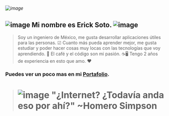 ###### ![image](https://media.giphy.com/media/xTiIzJSKB4l7xTouE8/giphy.gif)

##  ![image](https://img.icons8.com/emoji/50/000000/owl-emoji.png)  Mi nombre es Erick Soto.  ![image](https://img.icons8.com/fluency/48/000000/fox.png)
> Soy un ingeniero de México, me gusta desarrollar aplicaciones útiles para las personas. ☑ 
> Cuanto más pueda aprender mejor, me gusta estudiar y poder hacer cosas muy locas con las tecnologías que voy aprendiendo. 📙 
> El café y el código son mi pasión. ☕🖥 
> Tengo 2 años de experiencia en esto que amo. ♥

### Puedes ver un poco mas en mi [Portafolio](https://erickfaviansoto.github.io/ErickSGPortafolio/).
> # ![image](https://i.giphy.com/media/4O04GvNyqtSJa/giphy.gif) "¿Internet? ¿Todavía anda eso por ahí?" ~Homero Simpson



<!--
**ErickFavianSoto/ErickFavianSoto** is a ✨ _special_ ✨ repository because its `README.md` (this file) appears on your GitHub profile.

Here are some ideas to get you started:

- 🔭 I’m currently working on ...
- 🌱 I’m currently learning ...
- 👯 I’m looking to collaborate on ...
- 🤔 I’m looking for help with ...
- 💬 Ask me about ...
- 📫 How to reach me: ...
- 😄 Pronouns: ...
- ⚡ Fun fact: ...
-->
